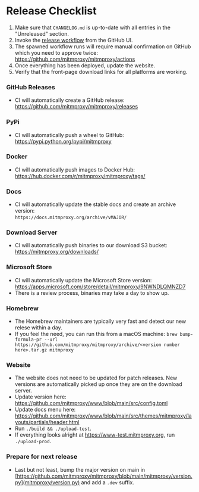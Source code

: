 # Release Checklist
 
1. Make sure that `CHANGELOG.md` is up-to-date with all entries in the "Unreleased" section.
2. Invoke the [release workflow](https://github.com/mitmproxy/mitmproxy/actions/workflows/release.yml) from the GitHub UI.
3. The spawned workflow runs will require manual confirmation on GitHub which you need to approve twice: 
   https://github.com/mitmproxy/mitmproxy/actions
4. Once everything has been deployed, update the website.
5. Verify that the front-page download links for all platforms are working.

### GitHub Releases

- CI will automatically create a GitHub release:  
  https://github.com/mitmproxy/mitmproxy/releases

### PyPi

- CI will automatically push a wheel to GitHub:  
  https://pypi.python.org/pypi/mitmproxy

### Docker

- CI will automatically push images to Docker Hub:  
  https://hub.docker.com/r/mitmproxy/mitmproxy/tags/

### Docs

- CI will automatically update the stable docs and create an archive version:  
  `https://docs.mitmproxy.org/archive/vMAJOR/`

### Download Server

- CI will automatically push binaries to our download S3 bucket:  
  https://mitmproxy.org/downloads/

### Microsoft Store

- CI will automatically update the Microsoft Store version:  
  https://apps.microsoft.com/store/detail/mitmproxy/9NWNDLQMNZD7
- There is a review process, binaries may take a day to show up.

### Homebrew

- The Homebrew maintainers are typically very fast and detect our new relese
  within a day.
- If you feel the need, you can run this from a macOS machine:
  `brew bump-formula-pr --url https://github.com/mitmproxy/mitmproxy/archive/<version number here>.tar.gz mitmproxy`

### Website

- The website does not need to be updated for patch releases. New versions are automatically picked up once they are on the download server.
- Update version here:
   https://github.com/mitmproxy/www/blob/main/src/config.toml
- Update docs menu here:
   https://github.com/mitmproxy/www/blob/main/src/themes/mitmproxy/layouts/partials/header.html
- Run `./build && ./upload-test`.
- If everything looks alright at https://www-test.mitmproxy.org, run `./upload-prod`.

### Prepare for next release

- Last but not least, bump the major version on main in
   [https://github.com/mitmproxy/mitmproxy/blob/main/mitmproxy/version.py](mitmproxy/version.py) and add a `.dev` suffix.
